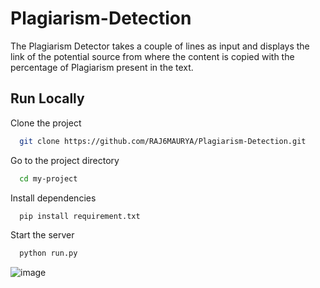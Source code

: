 # Plagiarism-Detection

 The Plagiarism Detector takes a couple of lines as input and displays the link of the potential source from where the content is copied with the percentage of Plagiarism present in the text.
 
 ## Run Locally

Clone the project

```bash
  git clone https://github.com/RAJ6MAURYA/Plagiarism-Detection.git
```

Go to the project directory

```bash
  cd my-project
```

Install dependencies

```bash
  pip install requirement.txt
```

Start the server

```bash
  python run.py
```


![image](https://github.com/RAJ6MAURYA/Plagiarism-Detection/assets/77879329/da01f97d-ba3d-4430-98ee-b7f418f063a8)
